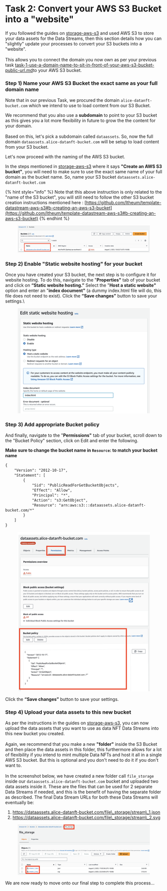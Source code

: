 # Task 2: Convert your AWS S3 Bucket into a "website"

If you followed the guides on [storage-aws-s3](../storage-aws-s3/ "mention") and used AWS S3 to store your data assets for the Data Streams, then this section details how you can "slightly" update your processes to convert your S3 buckets into a "website".\
\
This allows you to connect the domain you now own as per your previous task [task-1-use-a-domain-name-to-sit-in-front-of-your-aws-s3-bucket-public-url.md](task-1-use-a-domain-name-to-sit-in-front-of-your-aws-s3-bucket-public-url.md "mention")to your AWS S3 bucket.

### Step 1) **Name your AWS S3 Bucket the exact same as your full domain name**

Note that in our previous Task, we procured the domain `alice-datanft-bucket.com` which we intend to use to load content from our S3 Bucket.

We recommend that you also use a **subdomain** to point to your S3 bucket as this gives you a lot more flexibility in future to grow the the content for your domain.\
\
Based on this, let's pick a subdomain called `dataassets`. So, now the full domain `dataassets.alice-datanft-bucket.com` will be setup to load content from your S3 bucket.

Let's now proceed with the naming of the AWS S3 bucket.

In the steps mentioned in [storage-aws-s3](../storage-aws-s3/ "mention") where it says **"Create an AWS S3 bucket"**, you will need to make sure to use the exact same name of your full domain as the bucket name. So, name your S3 bucket `dataassets.alice-datanft-bucket.com`

{% hint style="info" %}
Note that this above instruction is only related to the "name of the S3 bucket", you will still need to follow the other S3 bucket creation instructions mentioned here : [https://github.com/Itheum/template-datastream-aws-s3#b-creating-an-aws-s3-bucket](https://github.com/Itheum/template-datastream-aws-s3#b-creating-an-aws-s3-bucket)
{% endhint %}

<figure><img src="../../../../.gitbook/assets/image (84).png" alt=""><figcaption></figcaption></figure>



### Step 2) Enable "Static website hosting" for your bucket

Once you have created your S3 bucket, the next step is to configure it for website hosting. To do this, navigate to the "**Properties"** tab of your bucket and click on **“Static website hosting.”** Select the "**Host a static website"** option and enter an "**index document"** (a dummy index.html file will do, this file does not need to exist). Click the **“Save changes”** button to save your settings.\


<figure><img src="../../../../.gitbook/assets/image (86).png" alt="" width="563"><figcaption></figcaption></figure>



### Step 3) Add appropriate Bucket policy&#x20;

And finally, navigate to the "**Permissions"** tab of your bucket, scroll down to the "Bucket Policy" section, click on Edit and enter the following.

**Make sure to change the bucket name in `Resource`: to match your bucket name**

```
{
	"Version": "2012-10-17",
	"Statement": [
		{
			"Sid": "PublicReadForGetBucketObjects",
			"Effect": "Allow",
			"Principal": "*",
			"Action": "s3:GetObject",
			"Resource": "arn:aws:s3:::dataassets.alice-datanft-bucket.com/*"
		}
	]
}
```

<figure><img src="../../../../.gitbook/assets/image (87).png" alt="" width="563"><figcaption></figcaption></figure>

Click the **“Save changes”** button to save your settings.



### Step 4) Upload your data assets to this new bucket

As per the instructions in the guides on [storage-aws-s3](../storage-aws-s3/ "mention"), you can now upload the data assets that you want to use as data NFT Data Streams into this new bucket you created.\
\
Again, we recommend that you make a new **"folder"** inside the S3 Bucket and then place the data assets in this folder, this furthermore allows for a lot of flexibility if you intend to mint multiple Data NFTs and host it all in a single AWS S3 bucket. But this is optional and you don't need to do it if you don't want to.\
\
In the screenshot below, we have created a new folder call `file_storage` inside our `dataassets.alice-datanft-bucket.com` bucket and uploaded two data assets inside it. These are the files that can be used for 2 separate Data Streams if needed, and this is the benefit of having the separate folder as described. The final Data Stream URLs for both these Data Streams will eventually be:

1. https://dataassets.alice-datanft-bucket.com/file\_storage/stream\_1.json
2. https://dataassets.alice-datanft-bucket.com/file\_storage/stream\_2.svg

<figure><img src="../../../../.gitbook/assets/image (14).png" alt=""><figcaption></figcaption></figure>



We are now ready to move onto our final step to complete this process...
